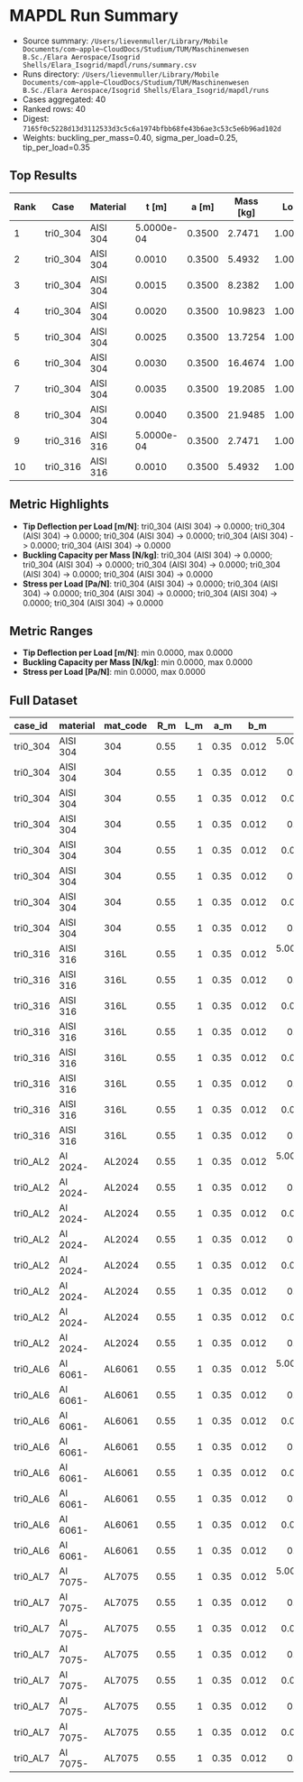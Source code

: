 # MAPDL Run Summary

- Source summary: `/Users/lievenmuller/Library/Mobile Documents/com~apple~CloudDocs/Studium/TUM/Maschinenwesen B.Sc./Elara Aerospace/Isogrid Shells/Elara_Isogrid/mapdl/runs/summary.csv`
- Runs directory: `/Users/lievenmuller/Library/Mobile Documents/com~apple~CloudDocs/Studium/TUM/Maschinenwesen B.Sc./Elara Aerospace/Isogrid Shells/Elara_Isogrid/mapdl/runs`
- Cases aggregated: 40
- Ranked rows: 40
- Digest: `7165f0c5228d13d3112533d3c5c6a1974bfbb68fe43b6ae3c53c5e6b96ad102d`
- Weights: buckling_per_mass=0.40, sigma_per_load=0.25, tip_per_load=0.35

## Top Results

| Rank | Case     | Material |      t [m] |  a [m] | Mass [kg] |   Load [N] | Buckling/Mass | Tip/Load | Sigma/Load |  Score |
| ---- | -------- | -------- | ---------- | ------ | --------- | ---------- | ------------- | -------- | ---------- | ------ |
|    1 | tri0_304 | AISI 304 | 5.0000e-04 | 0.3500 |    2.7471 | 1.0000e+04 |        0.0000 |   0.0000 |     0.0000 | 1.0000 |
|    2 | tri0_304 | AISI 304 |     0.0010 | 0.3500 |    5.4932 | 1.0000e+04 |        0.0000 |   0.0000 |     0.0000 | 1.0000 |
|    3 | tri0_304 | AISI 304 |     0.0015 | 0.3500 |    8.2382 | 1.0000e+04 |        0.0000 |   0.0000 |     0.0000 | 1.0000 |
|    4 | tri0_304 | AISI 304 |     0.0020 | 0.3500 |   10.9823 | 1.0000e+04 |        0.0000 |   0.0000 |     0.0000 | 1.0000 |
|    5 | tri0_304 | AISI 304 |     0.0025 | 0.3500 |   13.7254 | 1.0000e+04 |        0.0000 |   0.0000 |     0.0000 | 1.0000 |
|    6 | tri0_304 | AISI 304 |     0.0030 | 0.3500 |   16.4674 | 1.0000e+04 |        0.0000 |   0.0000 |     0.0000 | 1.0000 |
|    7 | tri0_304 | AISI 304 |     0.0035 | 0.3500 |   19.2085 | 1.0000e+04 |        0.0000 |   0.0000 |     0.0000 | 1.0000 |
|    8 | tri0_304 | AISI 304 |     0.0040 | 0.3500 |   21.9485 | 1.0000e+04 |        0.0000 |   0.0000 |     0.0000 | 1.0000 |
|    9 | tri0_316 | AISI 316 | 5.0000e-04 | 0.3500 |    2.7471 | 1.0000e+04 |        0.0000 |   0.0000 |     0.0000 | 1.0000 |
|   10 | tri0_316 | AISI 316 |     0.0010 | 0.3500 |    5.4932 | 1.0000e+04 |        0.0000 |   0.0000 |     0.0000 | 1.0000 |

## Metric Highlights

- **Tip Deflection per Load [m/N]**: tri0_304 (AISI 304) -> 0.0000; tri0_304 (AISI 304) -> 0.0000; tri0_304 (AISI 304) -> 0.0000; tri0_304 (AISI 304) -> 0.0000; tri0_304 (AISI 304) -> 0.0000
- **Buckling Capacity per Mass [N/kg]**: tri0_304 (AISI 304) -> 0.0000; tri0_304 (AISI 304) -> 0.0000; tri0_304 (AISI 304) -> 0.0000; tri0_304 (AISI 304) -> 0.0000; tri0_304 (AISI 304) -> 0.0000
- **Stress per Load [Pa/N]**: tri0_304 (AISI 304) -> 0.0000; tri0_304 (AISI 304) -> 0.0000; tri0_304 (AISI 304) -> 0.0000; tri0_304 (AISI 304) -> 0.0000; tri0_304 (AISI 304) -> 0.0000

## Metric Ranges

- **Tip Deflection per Load [m/N]**: min 0.0000, max 0.0000
- **Buckling Capacity per Mass [N/kg]**: min 0.0000, max 0.0000
- **Stress per Load [Pa/N]**: min 0.0000, max 0.0000

## Full Dataset

| case_id  | material | mat_code |  R_m | L_m |  a_m |   b_m |       t_m |  n_theta | tip_defl_m | buckling_factor | sigma_max_pa | axial_load_face_N | face_pressure_pa | load_pair_total_N | buckling_face_N | buckling_pair_N | total_mass_kg | buckling_per_mass | result_status |
| :------- | :------- | :------- | ---: | --: | ---: | ----: | --------: | -------: | ---------: | --------------: | -----------: | ----------------: | ---------------: | ----------------: | --------------: | --------------: | ------------: | ----------------: | :------------ |
| tri0_304 | AISI 304 | 304      | 0.55 |   1 | 0.35 | 0.012 | 5.000e-04 | ******** |          0 |               0 |            0 |         1.000e+04 |     ************ |         1.000e+04 |               0 |               0 |        2.7471 |                 0 | error         |
| tri0_304 | AISI 304 | 304      | 0.55 |   1 | 0.35 | 0.012 |     0.001 | ******** |          0 |               0 |            0 |         1.000e+04 |     ************ |         1.000e+04 |               0 |               0 |        5.4932 |                 0 | error         |
| tri0_304 | AISI 304 | 304      | 0.55 |   1 | 0.35 | 0.012 |    0.0015 | ******** |          0 |               0 |            0 |         1.000e+04 |     ************ |         1.000e+04 |               0 |               0 |        8.2382 |                 0 | error         |
| tri0_304 | AISI 304 | 304      | 0.55 |   1 | 0.35 | 0.012 |     0.002 | ******** |          0 |               0 |            0 |         1.000e+04 |     ************ |         1.000e+04 |               0 |               0 |       10.9823 |                 0 | error         |
| tri0_304 | AISI 304 | 304      | 0.55 |   1 | 0.35 | 0.012 |    0.0025 | ******** |          0 |               0 |            0 |         1.000e+04 |     ************ |         1.000e+04 |               0 |               0 |       13.7254 |                 0 | error         |
| tri0_304 | AISI 304 | 304      | 0.55 |   1 | 0.35 | 0.012 |     0.003 | ******** |          0 |               0 |            0 |         1.000e+04 |     ************ |         1.000e+04 |               0 |               0 |       16.4674 |                 0 | error         |
| tri0_304 | AISI 304 | 304      | 0.55 |   1 | 0.35 | 0.012 |    0.0035 | ******** |          0 |               0 |            0 |         1.000e+04 |     ************ |         1.000e+04 |               0 |               0 |       19.2085 |                 0 | error         |
| tri0_304 | AISI 304 | 304      | 0.55 |   1 | 0.35 | 0.012 |     0.004 | ******** |          0 |               0 |            0 |         1.000e+04 |     ************ |         1.000e+04 |               0 |               0 |       21.9485 |                 0 | error         |
| tri0_316 | AISI 316 | 316L     | 0.55 |   1 | 0.35 | 0.012 | 5.000e-04 | ******** |          0 |               0 |            0 |         1.000e+04 |     ************ |         1.000e+04 |               0 |               0 |        2.7471 |                 0 | error         |
| tri0_316 | AISI 316 | 316L     | 0.55 |   1 | 0.35 | 0.012 |     0.001 | ******** |          0 |               0 |            0 |         1.000e+04 |     ************ |         1.000e+04 |               0 |               0 |        5.4932 |                 0 | error         |
| tri0_316 | AISI 316 | 316L     | 0.55 |   1 | 0.35 | 0.012 |    0.0015 | ******** |          0 |               0 |            0 |         1.000e+04 |     ************ |         1.000e+04 |               0 |               0 |        8.2382 |                 0 | error         |
| tri0_316 | AISI 316 | 316L     | 0.55 |   1 | 0.35 | 0.012 |     0.002 | ******** |          0 |               0 |            0 |         1.000e+04 |     ************ |         1.000e+04 |               0 |               0 |       10.9823 |                 0 | error         |
| tri0_316 | AISI 316 | 316L     | 0.55 |   1 | 0.35 | 0.012 |    0.0025 | ******** |          0 |               0 |            0 |         1.000e+04 |     ************ |         1.000e+04 |               0 |               0 |       13.7254 |                 0 | error         |
| tri0_316 | AISI 316 | 316L     | 0.55 |   1 | 0.35 | 0.012 |     0.003 | ******** |          0 |               0 |            0 |         1.000e+04 |     ************ |         1.000e+04 |               0 |               0 |       16.4674 |                 0 | error         |
| tri0_316 | AISI 316 | 316L     | 0.55 |   1 | 0.35 | 0.012 |    0.0035 | ******** |          0 |               0 |            0 |         1.000e+04 |     ************ |         1.000e+04 |               0 |               0 |       19.2085 |                 0 | error         |
| tri0_316 | AISI 316 | 316L     | 0.55 |   1 | 0.35 | 0.012 |     0.004 | ******** |          0 |               0 |            0 |         1.000e+04 |     ************ |         1.000e+04 |               0 |               0 |       21.9485 |                 0 | error         |
| tri0_AL2 | Al 2024- | AL2024   | 0.55 |   1 | 0.35 | 0.012 | 5.000e-04 | ******** |          0 |               0 |            0 |         1.000e+04 |     ************ |         1.000e+04 |               0 |               0 |        0.9546 |                 0 | error         |
| tri0_AL2 | Al 2024- | AL2024   | 0.55 |   1 | 0.35 | 0.012 |     0.001 | ******** |          0 |               0 |            0 |         1.000e+04 |     ************ |         1.000e+04 |               0 |               0 |        1.9089 |                 0 | error         |
| tri0_AL2 | Al 2024- | AL2024   | 0.55 |   1 | 0.35 | 0.012 |    0.0015 | ******** |          0 |               0 |            0 |         1.000e+04 |     ************ |         1.000e+04 |               0 |               0 |        2.8628 |                 0 | error         |
| tri0_AL2 | Al 2024- | AL2024   | 0.55 |   1 | 0.35 | 0.012 |     0.002 | ******** |          0 |               0 |            0 |         1.000e+04 |     ************ |         1.000e+04 |               0 |               0 |        3.8164 |                 0 | error         |
| tri0_AL2 | Al 2024- | AL2024   | 0.55 |   1 | 0.35 | 0.012 |    0.0025 | ******** |          0 |               0 |            0 |         1.000e+04 |     ************ |         1.000e+04 |               0 |               0 |        4.7696 |                 0 | error         |
| tri0_AL2 | Al 2024- | AL2024   | 0.55 |   1 | 0.35 | 0.012 |     0.003 | ******** |          0 |               0 |            0 |         1.000e+04 |     ************ |         1.000e+04 |               0 |               0 |        5.7224 |                 0 | error         |
| tri0_AL2 | Al 2024- | AL2024   | 0.55 |   1 | 0.35 | 0.012 |    0.0035 | ******** |          0 |               0 |            0 |         1.000e+04 |     ************ |         1.000e+04 |               0 |               0 |        6.6749 |                 0 | error         |
| tri0_AL2 | Al 2024- | AL2024   | 0.55 |   1 | 0.35 | 0.012 |     0.004 | ******** |          0 |               0 |            0 |         1.000e+04 |     ************ |         1.000e+04 |               0 |               0 |        7.6271 |                 0 | error         |
| tri0_AL6 | Al 6061- | AL6061   | 0.55 |   1 | 0.35 | 0.012 | 5.000e-04 | ******** |          0 |               0 |            0 |         1.000e+04 |     ************ |         1.000e+04 |               0 |               0 |        0.9271 |                 0 | error         |
| tri0_AL6 | Al 6061- | AL6061   | 0.55 |   1 | 0.35 | 0.012 |     0.001 | ******** |          0 |               0 |            0 |         1.000e+04 |     ************ |         1.000e+04 |               0 |               0 |        1.8539 |                 0 | error         |
| tri0_AL6 | Al 6061- | AL6061   | 0.55 |   1 | 0.35 | 0.012 |    0.0015 | ******** |          0 |               0 |            0 |         1.000e+04 |     ************ |         1.000e+04 |               0 |               0 |        2.7804 |                 0 | error         |
| tri0_AL6 | Al 6061- | AL6061   | 0.55 |   1 | 0.35 | 0.012 |     0.002 | ******** |          0 |               0 |            0 |         1.000e+04 |     ************ |         1.000e+04 |               0 |               0 |        3.7065 |                 0 | error         |
| tri0_AL6 | Al 6061- | AL6061   | 0.55 |   1 | 0.35 | 0.012 |    0.0025 | ******** |          0 |               0 |            0 |         1.000e+04 |     ************ |         1.000e+04 |               0 |               0 |        4.6323 |                 0 | error         |
| tri0_AL6 | Al 6061- | AL6061   | 0.55 |   1 | 0.35 | 0.012 |     0.003 | ******** |          0 |               0 |            0 |         1.000e+04 |     ************ |         1.000e+04 |               0 |               0 |        5.5578 |                 0 | error         |
| tri0_AL6 | Al 6061- | AL6061   | 0.55 |   1 | 0.35 | 0.012 |    0.0035 | ******** |          0 |               0 |            0 |         1.000e+04 |     ************ |         1.000e+04 |               0 |               0 |        6.4829 |                 0 | error         |
| tri0_AL6 | Al 6061- | AL6061   | 0.55 |   1 | 0.35 | 0.012 |     0.004 | ******** |          0 |               0 |            0 |         1.000e+04 |     ************ |         1.000e+04 |               0 |               0 |        7.4076 |                 0 | error         |
| tri0_AL7 | Al 7075- | AL7075   | 0.55 |   1 | 0.35 | 0.012 | 5.000e-04 | ******** |          0 |               0 |            0 |         1.000e+04 |     ************ |         1.000e+04 |               0 |               0 |        0.9649 |                 0 | error         |
| tri0_AL7 | Al 7075- | AL7075   | 0.55 |   1 | 0.35 | 0.012 |     0.001 | ******** |          0 |               0 |            0 |         1.000e+04 |     ************ |         1.000e+04 |               0 |               0 |        1.9295 |                 0 | error         |
| tri0_AL7 | Al 7075- | AL7075   | 0.55 |   1 | 0.35 | 0.012 |    0.0015 | ******** |          0 |               0 |            0 |         1.000e+04 |     ************ |         1.000e+04 |               0 |               0 |        2.8937 |                 0 | error         |
| tri0_AL7 | Al 7075- | AL7075   | 0.55 |   1 | 0.35 | 0.012 |     0.002 | ******** |          0 |               0 |            0 |         1.000e+04 |     ************ |         1.000e+04 |               0 |               0 |        3.8575 |                 0 | error         |
| tri0_AL7 | Al 7075- | AL7075   | 0.55 |   1 | 0.35 | 0.012 |    0.0025 | ******** |          0 |               0 |            0 |         1.000e+04 |     ************ |         1.000e+04 |               0 |               0 |         4.821 |                 0 | error         |
| tri0_AL7 | Al 7075- | AL7075   | 0.55 |   1 | 0.35 | 0.012 |     0.003 | ******** |          0 |               0 |            0 |         1.000e+04 |     ************ |         1.000e+04 |               0 |               0 |        5.7842 |                 0 | error         |
| tri0_AL7 | Al 7075- | AL7075   | 0.55 |   1 | 0.35 | 0.012 |    0.0035 | ******** |          0 |               0 |            0 |         1.000e+04 |     ************ |         1.000e+04 |               0 |               0 |         6.747 |                 0 | error         |
| tri0_AL7 | Al 7075- | AL7075   | 0.55 |   1 | 0.35 | 0.012 |     0.004 | ******** |          0 |               0 |            0 |         1.000e+04 |     ************ |         1.000e+04 |               0 |               0 |        7.7094 |                 0 | error         |
